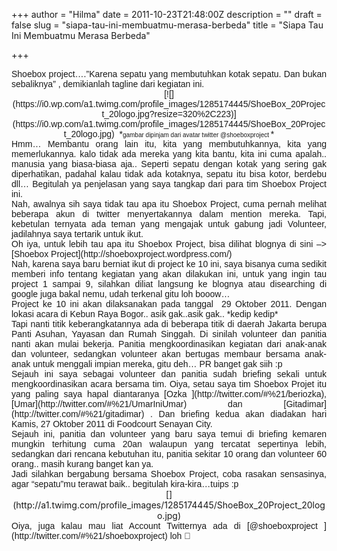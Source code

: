 +++
author = "Hilma"
date = 2011-10-23T21:48:00Z
description = ""
draft = false
slug = "siapa-tau-ini-membuatmu-merasa-berbeda"
title = "Siapa Tau Ini Membuatmu Merasa Berbeda"

+++

<div style="font-family: Arial,Helvetica,sans-serif; text-align: center;"><span class="fullpost"></span></div><div style="font-family: Arial,Helvetica,sans-serif; text-align: justify;"><span class="fullpost">Shoebox project….”Karena sepatu yang membutuhkan kotak sepatu. Dan bukan sebaliknya” </span><span class="fullpost">, demikianlah tagline dari kegiatan ini.  </span></div><div style="font-family: Arial,Helvetica,sans-serif; text-align: center;">[![](https://i0.wp.com/a1.twimg.com/profile_images/1285174445/ShoeBox_20Project_20logo.jpg?resize=320%2C223)](https://i0.wp.com/a1.twimg.com/profile_images/1285174445/ShoeBox_20Project_20logo.jpg)<span class="fullpost"> </span>  
<span class="fullpost">*<span style="font-size: x-small;">gambar dipinjam dari avatar twitter @shoeboxproject </span>*</span></div><div style="font-family: Arial,Helvetica,sans-serif; text-align: justify;"></div><div style="font-family: Arial,Helvetica,sans-serif; text-align: justify;"><span class="fullpost">Hmm… Membantu orang lain itu, kita yang membutuhkannya, kita yang memerlukannya. kalo tidak ada mereka yang kita bantu, kita ini cuma apalah.. manusia yang biasa-biasa aja.. Seperti sepatu dengan kotak yang sering gak diperhatikan, padahal kalau tidak ada kotaknya, sepatu itu bisa kotor, berdebu dll… Begitulah ya penjelasan yang saya tangkap dari para tim Shoebox Project ini. </span></div><div style="font-family: Arial,Helvetica,sans-serif; text-align: justify;"><span class="fullpost">  
</span></div><div style="font-family: Arial,Helvetica,sans-serif; text-align: justify;"><span class="fullpost"></span></div><div style="font-family: Arial,Helvetica,sans-serif; text-align: justify;"><span class="fullpost">Nah, awalnya sih saya tidak tau apa itu Shoebox Project, cuma pernah melihat beberapa akun di twitter menyertakannya dalam mention mereka. Tapi, kebetulan ternyata ada teman yang mengajak untuk gabung jadi Volunteer, jadilahnya saya tertarik untuk ikut. </span></div><div style="font-family: Arial,Helvetica,sans-serif; text-align: justify;"><span class="fullpost">Oh iya, untuk lebih tau apa itu Shoebox Project, bisa dilihat blognya di sini –>[Shoebox Project](http://shoeboxproject.wordpress.com/)</span></div><div style="font-family: Arial,Helvetica,sans-serif; text-align: justify;"><span class="fullpost">  
</span></div><div style="font-family: Arial,Helvetica,sans-serif; text-align: justify;"><span class="fullpost">Nah, karena saya baru berniat ikut di project ke 10 ini, saya bisanya cuma sedikit memberi info tentang kegiatan yang akan dilakukan ini, untuk yang ingin tau project 1 sampai 9, silahkan diliat langsung ke blognya atau disearching di google juga bakal nemu, udah terkenal gitu loh booow…</span></div><div style="font-family: Arial,Helvetica,sans-serif; text-align: justify;"><span class="fullpost">  
</span></div><div style="font-family: Arial,Helvetica,sans-serif; text-align: justify;"><span class="fullpost">Project ke 10 ini akan dilaksanakan pada tanggal  29 Oktober 2011. Dengan lokasi acara di Kebun Raya Bogor.. asik gak..asik gak.. *kedip kedip*</span></div><div style="font-family: Arial,Helvetica,sans-serif; text-align: justify;"><span class="fullpost">Tapi nanti titik keberangkatannya ada di beberapa titik di daerah Jakarta berupa Panti Asuhan, Yayasan dan Rumah Singgah. Di sinilah volunteer dan panitia nanti akan mulai bekerja. Panitia mengkoordinasikan kegiatan dari anak-anak dan volunteer, sedangkan volunteer akan bertugas membaur bersama anak-anak untuk menggali impian mereka, gitu deh… PR banget gak siih :p</span></div><div style="font-family: Arial,Helvetica,sans-serif; text-align: justify;"></div><div style="font-family: Arial,Helvetica,sans-serif; text-align: justify;"><span class="fullpost">Sejauh ini saya sebagai volunteer dan panitia sudah briefing sekali untuk mengkoordinasikan acara bersama tim. Oiya, setau saya tim Shoebox Projet itu yang paling saya hapal diantaranya [Ozka ](http://twitter.com/#%21/beriozka), [Umar](http://twitter.com/#%21/UmarIniUmar) dan [Gitadimar](http://twitter.com/#%21/gitadimar) . Dan briefing kedua akan diadakan hari Kamis, 27 Oktober 2011 di Foodcourt Senayan City. </span></div><div style="font-family: Arial,Helvetica,sans-serif; text-align: justify;"></div><div style="font-family: Arial,Helvetica,sans-serif; text-align: justify;"><span class="fullpost">Sejauh ini, panitia dan volunteer yang baru saya temui di briefing kemaren mungkin terhitung cuma 20an walaupun yang tercatat sepertinya lebih, sedangkan dari rencana kebutuhan itu, panitia sekitar 10 orang dan volunteer 60 orang.. masih kurang banget kan ya. </span></div><div style="font-family: Arial,Helvetica,sans-serif; text-align: justify;"><span class="fullpost">Jadi silahkan bergabung bersama Shoebox Project, coba rasakan sensasinya, agar “sepatu”mu terawat baik.. begitulah kira-kira…tuips :p</span></div><div style="font-family: Arial,Helvetica,sans-serif; text-align: justify;"></div><div class="separator" style="clear: both; text-align: center;">[](http://a1.twimg.com/profile_images/1285174445/ShoeBox_20Project_20logo.jpg)</div><div style="font-family: Arial,Helvetica,sans-serif; text-align: justify;"><span class="fullpost">Oiya, juga kalau mau liat Account Twitternya ada di [@shoeboxproject ](http://twitter.com/#%21/shoeboxproject) loh 🙂</span></div>

